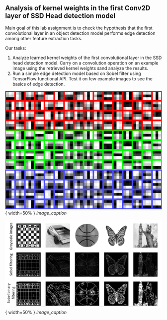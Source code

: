 <h2>Analysis of kernel weights in the first Conv2D layer of SSD Head detection model</h2>

Main goal of this lab assignment is to check the hypothesis that the first convolutional layer in an object detection model performs edge detection among other feature extraction tasks.

Our tasks:
1. Analyze learned kernel weights of the first convolutional layer in the SSD head detection model. Carry on a convolution operation on an example image using the retrieved kernel weights sand analyze the results.
2. Run a simple edge detection model based on Sobel filter using TensorFlow functional API. Test it on few example images to see the basics of edge detection.


![](Lab_2_1.png){ width=50% }
*image_caption*

![](Lab_2_2.png){ width=50% }
*image_caption*
